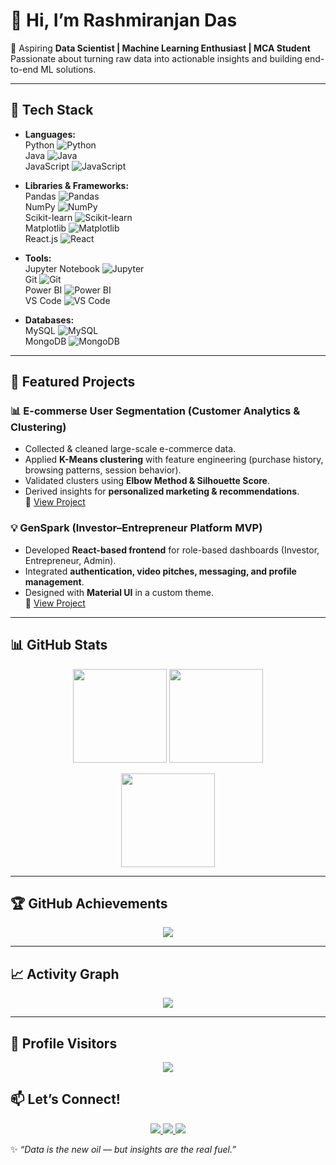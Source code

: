 # 👋 Hi, I’m Rashmiranjan Das  

🚀 Aspiring **Data Scientist | Machine Learning Enthusiast | MCA Student**  
Passionate about turning raw data into actionable insights and building end-to-end ML solutions.  

---

## 🔧 Tech Stack  

- **Languages:**  
  Python ![Python](https://img.shields.io/badge/Python-3776AB?style=flat-square&logo=python&logoColor=white)  
  Java ![Java](https://img.shields.io/badge/Java-007396?style=flat-square&logo=java&logoColor=white)  
  JavaScript ![JavaScript](https://img.shields.io/badge/JavaScript-F7DF1E?style=flat-square&logo=javascript&logoColor=black)  

- **Libraries & Frameworks:**  
  Pandas ![Pandas](https://img.shields.io/badge/Pandas-150458?style=flat-square&logo=pandas&logoColor=white)  
  NumPy ![NumPy](https://img.shields.io/badge/NumPy-013243?style=flat-square&logo=numpy&logoColor=white)  
  Scikit-learn ![Scikit-learn](https://img.shields.io/badge/Scikit--Learn-F7931E?style=flat-square&logo=scikit-learn&logoColor=white)  
  Matplotlib ![Matplotlib](https://img.shields.io/badge/Matplotlib-11557c?style=flat-square&logo=plotly&logoColor=white)  
  React.js ![React](https://img.shields.io/badge/React-20232A?style=flat-square&logo=react&logoColor=61DAFB)  

- **Tools:**  
  Jupyter Notebook ![Jupyter](https://img.shields.io/badge/Jupyter-F37626?style=flat-square&logo=jupyter&logoColor=white)  
  Git ![Git](https://img.shields.io/badge/Git-F05032?style=flat-square&logo=git&logoColor=white)  
  Power BI ![Power BI](https://img.shields.io/badge/PowerBI-F2C811?style=flat-square&logo=powerbi&logoColor=black)  
  VS Code ![VS Code](https://img.shields.io/badge/VSCode-007ACC?style=flat-square&logo=visualstudiocode&logoColor=white)  

- **Databases:**  
  MySQL ![MySQL](https://img.shields.io/badge/MySQL-4479A1?style=flat-square&logo=mysql&logoColor=white)  
  MongoDB ![MongoDB](https://img.shields.io/badge/MongoDB-47A248?style=flat-square&logo=mongodb&logoColor=white)  

---

## 📌 Featured Projects  

### 📊 E-commerse User Segmentation (Customer Analytics & Clustering)  
- Collected & cleaned large-scale e-commerce data.  
- Applied **K-Means clustering** with feature engineering (purchase history, browsing patterns, session behavior).  
- Validated clusters using **Elbow Method & Silhouette Score**.  
- Derived insights for **personalized marketing & recommendations**.  
🔗 [View Project](https://github.com/dasranjan17/Ecommerce_User_Segmentation)  


### 💡 GenSpark (Investor–Entrepreneur Platform MVP)  
- Developed **React-based frontend** for role-based dashboards (Investor, Entrepreneur, Admin).  
- Integrated **authentication, video pitches, messaging, and profile management**.  
- Designed with **Material UI** in a custom theme.  
🔗 [View Project](https://github.com/dasranjan17/GenSpark)  

---

## 📊 GitHub Stats  

<p align="center">
  <img src="https://github-readme-streak-stats.herokuapp.com/?user=yourusername&theme=radical&hide_border=true" height="150" />
  <img src="https://github-readme-stats.vercel.app/api?username=yourusername&show_icons=true&theme=radical&hide_border=true" height="150" />
</p>

<p align="center">
  <img src="https://github-readme-stats.vercel.app/api/top-langs/?username=yourusername&layout=compact&theme=radical&hide_border=true" height="150" />
</p>

---

## 🏆 GitHub Achievements  

<p align="center">
  <img src="https://github-profile-trophy.vercel.app/?username=yourusername&theme=onedark&margin-w=15&margin-h=15&column=7" />
</p>

---

## 📈 Activity Graph  

<p align="center">
  <img src="https://github-readme-activity-graph.vercel.app/graph?username=yourusername&theme=react-dark&hide_border=true" />
</p>

---

## 👀 Profile Visitors  

<p align="center">
  <img src="https://komarev.com/ghpvc/?username=yourusername&label=Profile%20Views&color=blue&style=flat-square" />
</p>


## 📫 Let’s Connect!  
<p align="center">
  <a href="https://linkedin.com/in/yourusername">
    <img src="https://img.shields.io/badge/LinkedIn-blue?style=for-the-badge&logo=linkedin" />
  </a>
  <a href="mailto:rashmiranjandas@example.com">
    <img src="https://img.shields.io/badge/Email-D14836?style=for-the-badge&logo=gmail&logoColor=white" />
  </a>
  <a href="https://yourportfolio.com">
    <img src="https://img.shields.io/badge/Portfolio-000000?style=for-the-badge&logo=firefox&logoColor=white" />
  </a>
</p>  

✨ *“Data is the new oil — but insights are the real fuel.”*  

